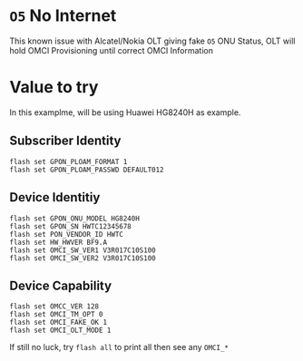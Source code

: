# `O5` No Internet
This known issue with Alcatel/Nokia OLT giving fake `O5` ONU Status, OLT will hold OMCI Provisioning until correct OMCI Information

# Value to try
In this examplme, will be using Huawei HG8240H as example.

## Subscriber Identity
```
flash set GPON_PLOAM_FORMAT 1
flash set GPON_PLOAM_PASSWD DEFAULT012
```

## Device Identitiy
```
flash set GPON_ONU_MODEL HG8240H
flash set GPON_SN HWTC12345678
flash set PON_VENDOR_ID HWTC
flash set HW_HWVER BF9.A
flash set OMCI_SW_VER1 V3R017C10S100
flash set OMCI_SW_VER2 V3R017C10S100
```

## Device Capability
```
flash set OMCC_VER 128
flash set OMCI_TM_OPT 0
flash set OMCI_FAKE_OK 1
flash set OMCI_OLT_MODE 1
```

If still no luck, try `flash all` to print all then see any `OMCI_*`
